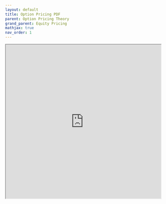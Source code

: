 ```yaml
---
layout: default
title: Option Pricing PDF
parent: Option Pricing Theory
grand_parent: Equity Pricing
mathjax: true
nav_order: 1
---
```


<iframe src="https://github.com/asharbutt/pdf_sharing/main/Option_Pricing.pdf" width="100%" height="500px"></iframe>
